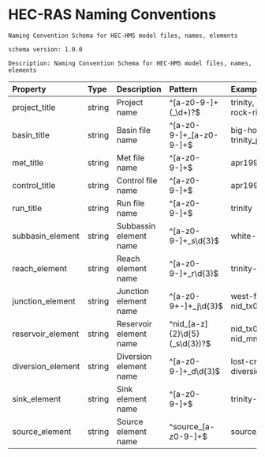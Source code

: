 # HEC-RAS Naming Conventions
    Naming Convention Schema for HEC-HMS model files, names, elements

    schema version: 1.0.0

    Description: Naming Convention Schema for HEC-HMS model files, names, elements


| Property          | Type   | Description            | Pattern                       | Examples                             |
|:------------------|:-------|:-----------------------|:------------------------------|:-------------------------------------|
| project_title     | string | Project name           | ^[a-z0-9-]+(_\d+)?$           | trinity, rock-river_1, rock-river_2  |
| basin_title       | string | Basin file name        | ^[a-z0-9-]+_[a-z0-9-]+$       | big-horn_feb1997, trinity_por        |
| met_title         | string | Met file name          | ^[a-z0-9-]+$                  | apr1997, por, sst                    |
| control_title     | string | Control file name      | ^[a-z0-9-]+$                  | apr1997, por, sst                    |
| run_title         | string | Run file name          | ^[a-z0-9-]+$                  | trinity                              |
| subbasin_element  | string | Subbassin element name | ^[a-z0-9-]+_s\d{3}$           | white-rock-ck_s040                   |
| reach_element     | string | Reach element name     | ^[a-z0-9-]+_r\d{3}$           | trinity-river_r070                   |
| junction_element  | string | Junction element name  | ^[a-z0-9+-]+_j\d{3}$          | west-fork_j090, nid_tx05966+out_j010 |
| reservoir_element | string | Reservoir element name | ^nid_[a-z]{2}\d{5}(_s\d{3})?$ | nid_tx05966, nid_mn00584_s002        |
| diversion_element | string | Diversion element name | ^[a-z0-9-]+_d\d{3}$           | lost-creek-diversion_d001            |
| sink_element      | string | Sink element name      | ^[a-z0-9-]+$                  | trinity-bay                          |
| source_element    | string | Source element name    | ^source_[a-z0-9-]+$           | source_trinity-bay                   |

